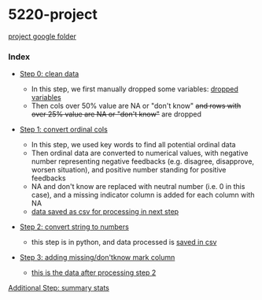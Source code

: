 # 5220-project

[project google folder](https://drive.google.com/drive/folders/1a3j_0lgygyUjZYWuUAzN1wfC-h5im47_?usp=sharing_eip&ts=5c968193)

### Index

+ [Step 0: clean data](data_clean/data_clean.R)
  + In this step, we first manually dropped some variables: [dropped variables](data_clean/delete_variable_identified_by_floris.txt)
  + Then cols over 50% value are NA or "don't know" ~~and rows with over 25% value are NA or "don't know"~~ are dropped

+ [Step 1: convert ordinal cols](data_clean/convert_agree_disagree.R)
  + In this step, we used key words to find all potential ordinal data
  + Then ordinal data are converted to numerical values, with negative number representing negative feedbacks (e.g. disagree, disapprove, worsen situation), and positive number standing for positive feedbacks
  + NA and don't know are replaced with neutral number (i.e. 0 in this case), and a missing indicator column is added for each column with NA
  + [data saved as csv for processing in next step](data_clean/step1_voter.zip)

+ [Step 2: convert string to numbers](data_clean/converting_strings2numbers.py)
  + this step is in python, and data processed is [saved in csv](data_clean/step2_voter.zip)

+ [Step 3: adding missing/don'tknow mark column](data_clean/mark.R)

  + [this is the data after processing step 2](data_clean/step2.rda)




[Additional Step: summary stats](summary_stats/summary_stats.Rmd)
